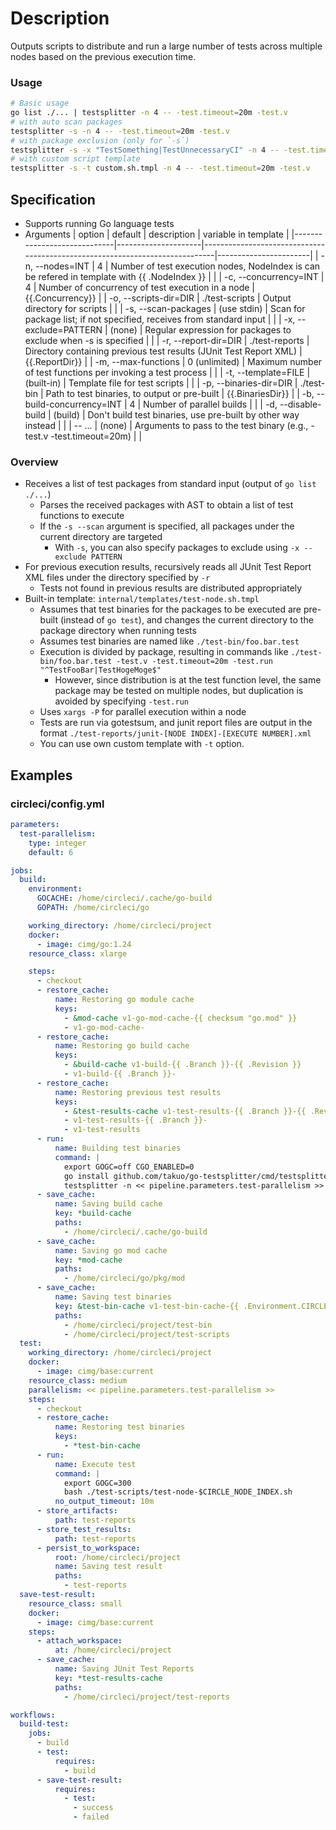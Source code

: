 # Description

Outputs scripts to distribute and run a large number of tests across multiple nodes based on the previous execution time.

### Usage

```bash
# Basic usage
go list ./... | testsplitter -n 4 -- -test.timeout=20m -test.v
# with auto scan packages
testsplitter -s -n 4 -- -test.timeout=20m -test.v
# with package exclusion (only for `-s`)
testsplitter -s -x "TestSomething|TestUnnecessaryCI" -n 4 -- -test.timeout=20m -test.v
# with custom script template
testsplitter -s -t custom.sh.tmpl -n 4 -- -test.timeout=20m -test.v
```

## Specification

* Supports running Go language tests
* Arguments
  | option                      | default             | description                                                                 | variable in template  |
  |-----------------------------|---------------------|-----------------------------------------------------------------------------|-----------------------|
  | -n, --nodes=INT             | 4                   | Number of test execution nodes, NodeIndex is can be refered in template  with {{ .NodeIndex }} |   |
  | -c, --concurrency=INT       | 4                   | Number of concurrency of test execution in a node                           | {{.Concurrency}}      |
  | -o, --scripts-dir=DIR       | ./test-scripts      | Output directory for scripts                                                |                       |
  | -s, --scan-packages         | (use stdin)         | Scan for package list; if not specified, receives from standard input        |                       |
  | -x, --exclude=PATTERN       | (none)              | Regular expression for packages to exclude when -s is specified              |                       |
  | -r, --report-dir=DIR        | ./test-reports      | Directory containing previous test results (JUnit Test Report XML)           | {{.ReportDir}}        |
  | -m, --max-functions         | 0  (unlimited)      | Maximum number of test functions per invoking a test process                 |                       |
  | -t, --template=FILE         | (built-in)          | Template file for test scripts                                               |                       |
  | -p, --binaries-dir=DIR      | ./test-bin          | Path to test binaries, to output or pre-built                                | {{.BinariesDir}}      |
  | -b, --build-concurrency=INT | 4                   | Number of parallel builds                                                    |                       |
  | -d, --disable-build         | (build)             | Don't build test binaries, use pre-built by other way instead                |                       |
  | -- ...                      | (none)              | Arguments to pass to the test binary (e.g., -test.v -test.timeout=20m)       |                       |

### Overview

* Receives a list of test packages from standard input (output of `go list ./...`)
  * Parses the received packages with AST to obtain a list of test functions to execute
  * If the `-s --scan` argument is specified, all packages under the current directory are targeted
    * With `-s`, you can also specify packages to exclude using `-x --exclude PATTERN`
* For previous execution results, recursively reads all JUnit Test Report XML files under the directory specified by `-r`
  * Tests not found in previous results are distributed appropriately
* Built-in template: `internal/templates/test-node.sh.tmpl`
  * Assumes that test binaries for the packages to be executed are pre-built (instead of `go test`), and changes the current directory to the package directory when running tests
  * Assumes test binaries are named like `./test-bin/foo.bar.test`
  * Execution is divided by package, resulting in commands like `./test-bin/foo.bar.test -test.v -test.timeout=20m -test.run "^TestFooBar|TestHogeMoge$"`
    * However, since distribution is at the test function level, the same package may be tested on multiple nodes, but duplication is avoided by specifying `-test.run`
  * Uses `xargs -P` for parallel execution within a node
  * Tests are run via gotestsum, and junit report files are output in the format `./test-reports/junit-[NODE INDEX]-[EXECUTE NUMBER].xml`
  * You can use own custom template with `-t` option.

## Examples

### circleci/config.yml

```yaml
parameters:
  test-parallelism:
    type: integer
    default: 6

jobs:
  build:
    environment:
      GOCACHE: /home/circleci/.cache/go-build
      GOPATH: /home/circleci/go

    working_directory: /home/circleci/project
    docker:
      - image: cimg/go:1.24
    resource_class: xlarge

    steps:
      - checkout
      - restore_cache:
          name: Restoring go module cache
          keys:
            - &mod-cache v1-go-mod-cache-{{ checksum "go.mod" }}
            - v1-go-mod-cache-
      - restore_cache:
          name: Restoring go build cache
          keys:
            - &build-cache v1-build-{{ .Branch }}-{{ .Revision }}
            - v1-build-{{ .Branch }}-
      - restore_cache:
          name: Restoring previous test results
          keys:
            - &test-results-cache v1-test-results-{{ .Branch }}-{{ .Revision }}
            - v1-test-results-{{ .Branch }}-
            - v1-test-results
      - run:
          name: Building test binaries
          command: |
            export GOGC=off CGO_ENABLED=0
            go install github.com/takuo/go-testsplitter/cmd/testsplitter@latest
            testsplitter -n << pipeline.parameters.test-parallelism >> -s -b 7 -c 4 -m 20 -- -test.v -test.timeout=10m
      - save_cache:
          name: Saving build cache
          key: *build-cache
          paths:
            - /home/circleci/.cache/go-build
      - save_cache:
          name: Saving go mod cache
          key: *mod-cache
          paths:
            - /home/circleci/go/pkg/mod
      - save_cache:
          name: Saving test binaries
          key: &test-bin-cache v1-test-bin-cache-{{ .Environment.CIRCLE_WORKFLOW_ID }}
          paths:
            - /home/circleci/project/test-bin
            - /home/circleci/project/test-scripts
  test:
    working_directory: /home/circleci/project
    docker:
      - image: cimg/base:current
    resource_class: medium
    parallelism: << pipeline.parameters.test-parallelism >>
    steps:
      - checkout
      - restore_cache:
          name: Restoring test binaries
          keys:
            - *test-bin-cache
      - run:
          name: Execute test
          command: |
            export GOGC=300
            bash ./test-scripts/test-node-$CIRCLE_NODE_INDEX.sh
          no_output_timeout: 10m
      - store_artifacts:
          path: test-reports
      - store_test_results:
          path: test-reports
      - persist_to_workspace:
          root: /home/circleci/project
          name: Saving test result
          paths:
            - test-reports
  save-test-result:
    resource_class: small
    docker:
      - image: cimg/base:current
    steps:
      - attach_workspace:
          at: /home/circleci/project
      - save_cache:
          name: Saving JUnit Test Reports
          key: *test-results-cache
          paths:
            - /home/circleci/project/test-reports

workflows:
  build-test:
    jobs:
      - build
      - test:
          requires:
            - build
      - save-test-result:
          requires:
            - test:
              - success
              - failed
```